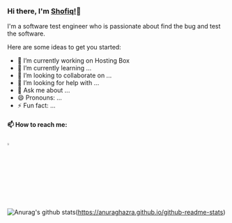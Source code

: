 ### Hi there, I'm [Shofiq!](https://github.com/shofiqtest/shofiq.github-oi)👋

I'm a software test engineer who is passionate about find the bug and test the software.

Here are some ideas to get you started:

- 🔭 I’m currently working on Hosting Box
- 🌱 I’m currently learning ...
- 👯 I’m looking to collaborate on ...
- 🤔 I’m looking for help with ...
- 💬 Ask me about ...
- 😄 Pronouns: ...
- ⚡ Fun fact: ...

#### 📫 How to reach me:   
  [<img src="https://img.icons8.com/color/48/000000/linkedin.png" width="3.5%"/>](https://www.linkedin.com/in/mdshofiqul/)
  <a href="mailto:shofiqtest@gmail.com"> <img src="https://img.icons8.com/fluent/48/000000/gmail.png" width="3.5"/> </a>
  
![Anurag's github stats](https://github-readme-stats.vercel.app/api?username=shofiqtest)(https://anuraghazra.github.io/github-readme-stats)
